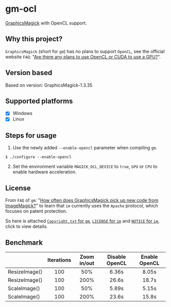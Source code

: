 # gm-ocl

[GraphicsMagick](http://www.graphicsmagick.org/) with OpenCL support.

## Why this project?

`GraphicsMagick` (short for `gm`) has no plans to support `OpenCL`, see the official website `FAQ`: "[Are there any plans to use OpenCL or CUDA to use a GPU?](http://www.graphicsmagick.org/FAQ.html#are-there-any-plans-to-use-opencl-or-cuda-to-use-a-gpu)”.

## Version based

Based on version: GraphicsMagick-1.3.35

## Supported platforms

- [x] Windows
- [x] Linux

## Steps for usage

1. Use the newly added `--enable-opencl` parameter when compiling `gm`.

``` shellsession
$ ./configure --enable-opencl
````

2. Set the environment variable `MAGICK_OCL_DEVICE` to `true`, `GPU` or `CPU` to enable hardware acceleration.

## License

From `FAQ` of `gm`: "[How often does GraphicsMagick pick up new code from ImageMagick?](http://www.graphicsmagick.org/FAQ.html#how-often-does-graphicsmagick-pick-up-new-code-from-imagemagick)" to learn that `im` currently uses the `Apache` protocol, which focuses on patent protection.

So here is attached [`Copyright.txt` for `gm`](Copyright.txt), [`LICENSE` for `im`](LICENSE.ImageMagick) and [`NOTICE` for `im`](NOTICE.ImageMagick ), click to view details.

## Benchmark

|               | Iterations | Zoom in/out | Disable OpenCL | Enable OpenCL |
| :--           |        :-: |         :-: | :-:            | :-:           |
| ResizeImage() |        100 |         50% | 6.36s          | 8.05s         |
| ResizeImage() |        100 |        200% | 26.6s          | 18.7s         |
| ScaleImage()  |        100 |         50% | 5.89s          | 5.15s         |
| ScaleImage()  |        100 |        200% | 23.6s          | 15.8s         |
